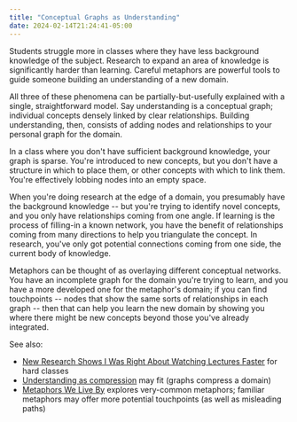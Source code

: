 ```yaml
---
title: "Conceptual Graphs as Understanding"
date: 2024-02-14T21:24:41-05:00
---
```


Students struggle more in classes where they have less background knowledge of the subject. Research to expand an area of knowledge is significantly harder than learning. Careful metaphors are powerful tools to guide someone building an understanding of a new domain.

All three of these phenomena can be partially-but-usefully explained with a single, straightforward model. Say understanding is a conceptual graph; individual concepts densely linked by clear relationships. Building understanding, then, consists of adding nodes and relationships to your personal graph for the domain.

In a class where you don't have sufficient background knowledge, your graph is sparse. You're introduced to new concepts, but you don't have a structure in which to place them, or other concepts with which to link them. You're effectively lobbing nodes into an empty space.

When you're doing research at the edge of a domain, you presumably have the background knowledge -- but you're trying to identify novel concepts, and you only have relationships coming from one angle. If learning is the process of filling-in a known network, you have the benefit of relationships coming from many directions to help you triangulate the concept. In research, you've only got potential connections coming from one side, the current body of knowledge.

Metaphors can be thought of as overlaying different conceptual networks. You have an incomplete graph for the domain you're trying to learn, and you have a more developed one for the metaphor's domain; if you can find touchpoints -- nodes that show the same sorts of relationships in each graph -- then that can help you learn the new domain by showing you where there might be new concepts beyond those you've already integrated.

See also:

- [New Research Shows I Was Right About Watching Lectures Faster](https://www.scotthyoung.com/blog/2022/01/17/faster-listening-works/) for hard classes
- [Understanding as compression](http://dx.doi.org/10.1007/s11098-018-1152-1) may fit (graphs compress a domain)
- [Metaphors We Live By](https://press.uchicago.edu/ucp/books/book/chicago/M/bo3637992.html) explores very-common metaphors; familiar metaphors may offer more potential touchpoints (as well as misleading paths)
